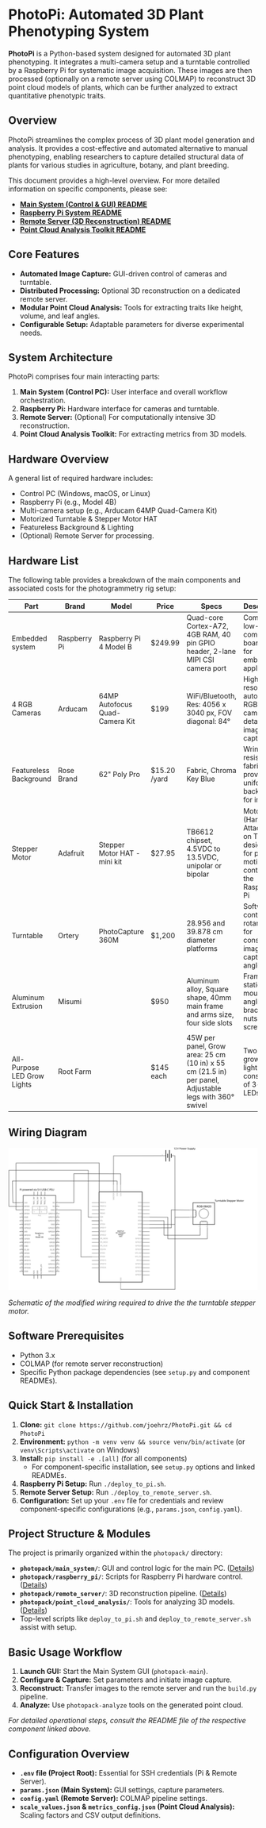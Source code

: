 # PhotoPi: Automated 3D Plant Phenotyping System

**PhotoPi** is a Python-based system designed for automated 3D plant phenotyping. It integrates a multi-camera setup and a turntable controlled by a Raspberry Pi for systematic image acquisition. These images are then processed (optionally on a remote server using COLMAP) to reconstruct 3D point cloud models of plants, which can be further analyzed to extract quantitative phenotypic traits.

## Overview

PhotoPi streamlines the complex process of 3D plant model generation and analysis. It provides a cost-effective and automated alternative to manual phenotyping, enabling researchers to capture detailed structural data of plants for various studies in agriculture, botany, and plant breeding.

This document provides a high-level overview. For more detailed information on specific components, please see:

* **[Main System (Control & GUI) README](photopack/main_system/README.md)**
* **[Raspberry Pi System README](photopack/raspberry_pi/README.md)**
* **[Remote Server (3D Reconstruction) README](photopack/remote_server/README.md)**
* **[Point Cloud Analysis Toolkit README](photopack/point_cloud_analysis/README.md)**

## Core Features

* **Automated Image Capture:** GUI-driven control of cameras and turntable.
* **Distributed Processing:** Optional 3D reconstruction on a dedicated remote server.
* **Modular Point Cloud Analysis:** Tools for extracting traits like height, volume, and leaf angles.
* **Configurable Setup:** Adaptable parameters for diverse experimental needs.

## System Architecture

PhotoPi comprises four main interacting parts:
1.  **Main System (Control PC):** User interface and overall workflow orchestration.
2.  **Raspberry Pi:** Hardware interface for cameras and turntable.
3.  **Remote Server:** (Optional) For computationally intensive 3D reconstruction.
4.  **Point Cloud Analysis Toolkit:** For extracting metrics from 3D models.

## Hardware Overview

A general list of required hardware includes:
* Control PC (Windows, macOS, or Linux)
* Raspberry Pi (e.g., Model 4B)
* Multi-camera setup (e.g., Arducam 64MP Quad-Camera Kit)
* Motorized Turntable & Stepper Motor HAT
* Featureless Background & Lighting
* (Optional) Remote Server for processing.


## Hardware List

The following table provides a breakdown of the main components and associated costs for the photogrammetry rig setup:

| **Part** | **Brand** | **Model** | **Price** | **Specs** | **Description** |
|----------|-----------|-----------|-----------|-----------|-----------------|
| Embedded system | Raspberry Pi | Raspberry Pi 4 Model B | $249.99 | Quad-core Cortex-A72, 4GB RAM, 40 pin GPIO header, 2-lane MIPI CSI camera port | Compact, low-cost computer board ideal for embedded applications |
| 4 RGB Cameras | Arducam | 64MP Autofocus Quad-Camera Kit | $199 | WiFi/Bluetooth, Res: 4056 x 3040 px, FOV diagonal: 84° | High-resolution, auto-focus RGB cameras for detailed image capture |
| Featureless Background | Rose Brand | 62" Poly Pro | $15.20 /yard | Fabric, Chroma Key Blue | Wrinkle-resistant fabric providing a uniform backdrop for imaging |
| Stepper Motor | Adafruit | Stepper Motor HAT - mini kit | $27.95 | TB6612 chipset, 4.5VDC to 13.5VDC, unipolar or bipolar | Motor HAT (Hardware Attached on Top) designed for precise motion control with the Raspberry Pi |
| Turntable | Ortery | PhotoCapture 360M | $1,200 | 28.956 and 39.878 cm diameter platforms | Software-controlled rotary table for consistent image capture angles |
| Aluminum Extrusion | Misumi | | $950 | Aluminum alloy, Square shape, 40mm main frame and arms size, four side slots | Frame with stationary mounts, angle brackets, nuts and screws |
| All-Purpose LED Grow Lights | Root Farm | | $145 each | 45W per panel, Grow area: 25 cm (10 in) x 55 cm (21.5 in) per panel, Adjustable legs with 360° swivel | Two growing light panels consisting of 3-band LEDs |

## Wiring Diagram

<p><img src="docs/images/pi_stepp_schem.svg" alt="Schematic of the modified wiring required to drive the the turntable stepper motor via the RPi and Adafruit DC & Stepper Motor HAT."></p>
<p><em>Schematic of the modified wiring required to drive the the turntable stepper motor.</em></p>

## Software Prerequisites

* Python 3.x
* COLMAP (for remote server reconstruction)
* Specific Python package dependencies (see `setup.py` and component READMEs).

## Quick Start & Installation

1.  **Clone:** `git clone https://github.com/joehrz/PhotoPi.git && cd PhotoPi`
2.  **Environment:** `python -m venv venv && source venv/bin/activate` (or `venv\Scripts\activate` on Windows)
3.  **Install:** `pip install -e .[all]` (for all components)
    * For component-specific installation, see `setup.py` options and linked READMEs.
4.  **Raspberry Pi Setup:** Run `./deploy_to_pi.sh`.
5.  **Remote Server Setup:** Run `./deploy_to_remote_server.sh`.
6.  **Configuration:** Set up your `.env` file for credentials and review component-specific configurations (e.g., `params.json`, `config.yaml`).

## Project Structure & Modules

The project is primarily organized within the `photopack/` directory:
* **`photopack/main_system/`**: GUI and control logic for the main PC. ([Details](photopack/main_system/README.md))
* **`photopack/raspberry_pi/`**: Scripts for Raspberry Pi hardware control. ([Details](photopack/raspberry_pi/README.md))
* **`photopack/remote_server/`**: 3D reconstruction pipeline. ([Details](photopack/remote_server/README.md))
* **`photopack/point_cloud_analysis/`**: Tools for analyzing 3D models. ([Details](photopack/point_cloud_analysis/README.md))
* Top-level scripts like `deploy_to_pi.sh` and `deploy_to_remote_server.sh` assist with setup.

## Basic Usage Workflow

1.  **Launch GUI:** Start the Main System GUI (`photopack-main`).
2.  **Configure & Capture:** Set parameters and initiate image capture.
3.  **Reconstruct:** Transfer images to the remote server and run the `build.py` pipeline.
4.  **Analyze:** Use `photopack-analyze` tools on the generated point cloud.

*For detailed operational steps, consult the README file of the respective component linked above.*

## Configuration Overview

* **`.env` file (Project Root):** Essential for SSH credentials (Pi & Remote Server).
* **`params.json` (Main System):** GUI settings, capture parameters.
* **`config.yaml` (Remote Server):** COLMAP pipeline settings.
* **`scale_values.json` & `metrics_config.json` (Point Cloud Analysis):** Scaling factors and CSV output definitions.






